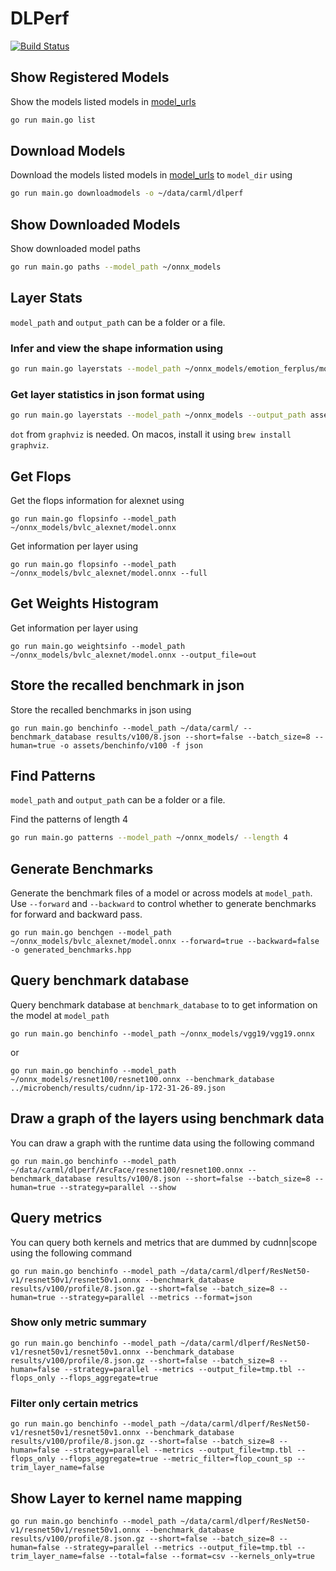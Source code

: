 # DLPerf

[![Build Status](https://travis-ci.org/rai-project/dlperf.svg?branch=master)](https://travis-ci.org/rai-project/dlperf)

## Show Registered Models

Show the models listed models in [model_urls](cmd/model_urls.go)

```bash
go run main.go list
```

## Download Models

Download the models listed models in [model_urls](cmd/model_urls.go) to `model_dir` using

```bash
go run main.go downloadmodels -o ~/data/carml/dlperf
```

## Show Downloaded Models

Show downloaded model paths

```bash
go run main.go paths --model_path ~/onnx_models
```

## Layer Stats

`model_path` and `output_path` can be a folder or a file.

### Infer and view the shape information using

```bash
go run main.go layerstats --model_path ~/onnx_models/emotion_ferplus/model.onnx --format dot
```

### Get layer statistics in json format using

```bash
go run main.go layerstats --model_path ~/onnx_models --output_path assets/layer_stats --format json
```

`dot` from `graphviz` is needed. On macos, install it using `brew install graphviz`.

## Get Flops

Get the flops information for alexnet using

```
go run main.go flopsinfo --model_path ~/onnx_models/bvlc_alexnet/model.onnx
```

Get information per layer using

```
go run main.go flopsinfo --model_path ~/onnx_models/bvlc_alexnet/model.onnx --full
```

## Get Weights Histogram

Get information per layer using

```
go run main.go weightsinfo --model_path ~/onnx_models/bvlc_alexnet/model.onnx --output_file=out
```

## Store the recalled benchmark in json

Store the recalled benchmarks in json using

```
go run main.go benchinfo --model_path ~/data/carml/ --benchmark_database results/v100/8.json --short=false --batch_size=8 --human=true -o assets/benchinfo/v100 -f json
```

## Find Patterns

`model_path` and `output_path` can be a folder or a file.

Find the patterns of length 4

```bash
go run main.go patterns --model_path ~/onnx_models/ --length 4
```

## Generate Benchmarks

Generate the benchmark files of a model or across models at `model_path`.
Use `--forward` and `--backward` to control whether to generate benchmarks for forward and backward pass.

```
go run main.go benchgen --model_path ~/onnx_models/bvlc_alexnet/model.onnx --forward=true --backward=false -o generated_benchmarks.hpp
```

## Query benchmark database

Query benchmark database at `benchmark_database` to to get information on the model at `model_path`

```
go run main.go benchinfo --model_path ~/onnx_models/vgg19/vgg19.onnx
```

or

```
go run main.go benchinfo --model_path ~/onnx_models/resnet100/resnet100.onnx --benchmark_database ../microbench/results/cudnn/ip-172-31-26-89.json
```

## Draw a graph of the layers using benchmark data

You can draw a graph with the runtime data using the following command

```
go run main.go benchinfo --model_path ~/data/carml/dlperf/ArcFace/resnet100/resnet100.onnx --benchmark_database results/v100/8.json --short=false --batch_size=8 --human=true --strategy=parallel --show
```

## Query metrics

You can query both kernels and metrics that are dummed by cudnn|scope using the following command

```
go run main.go benchinfo --model_path ~/data/carml/dlperf/ResNet50-v1/resnet50v1/resnet50v1.onnx --benchmark_database results/v100/profile/8.json.gz --short=false --batch_size=8 --human=true --strategy=parallel --metrics --format=json
```

### Show only metric summary

```
go run main.go benchinfo --model_path ~/data/carml/dlperf/ResNet50-v1/resnet50v1/resnet50v1.onnx --benchmark_database results/v100/profile/8.json.gz --short=false --batch_size=8 --human=false --strategy=parallel --metrics --output_file=tmp.tbl --flops_only --flops_aggregate=true
```

### Filter only certain metrics

```
go run main.go benchinfo --model_path ~/data/carml/dlperf/ResNet50-v1/resnet50v1/resnet50v1.onnx --benchmark_database results/v100/profile/8.json.gz --short=false --batch_size=8 --human=false --strategy=parallel --metrics --output_file=tmp.tbl --flops_only --flops_aggregate=true --metric_filter=flop_count_sp --trim_layer_name=false
```

## Show Layer to kernel name mapping

```
go run main.go benchinfo --model_path ~/data/carml/dlperf/ResNet50-v1/resnet50v1/resnet50v1.onnx --benchmark_database results/v100/profile/8.json.gz --short=false --batch_size=8 --human=false --strategy=parallel --metrics --output_file=tmp.tbl --trim_layer_name=false --total=false --format=csv --kernels_only=true
```
